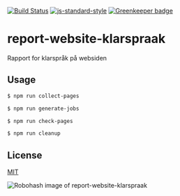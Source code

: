 [![Build Status](https://travis-ci.org/telemark/report-website-klarspraak.svg?branch=master)](https://travis-ci.org/telemark/report-website-klarspraak)
[![js-standard-style](https://img.shields.io/badge/code%20style-standard-brightgreen.svg?style=flat)](https://github.com/feross/standard)
[![Greenkeeper badge](https://badges.greenkeeper.io/telemark/report-website-klarspraak.svg)](https://greenkeeper.io/)

# report-website-klarspraak
Rapport for klarspråk på websiden

## Usage

```bash
$ npm run collect-pages
```

```bash
$ npm run generate-jobs
```

```bash
$ npm run check-pages
```

```bash
$ npm run cleanup
```

## License

[MIT](LICENSE)

![Robohash image of report-website-klarspraak](https://robots.kebabstudios.party/report-website-klarspraak.png "Robohash image of report-website-klarspraak")
